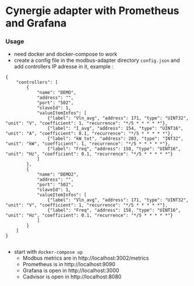 # Cynergie adapter with Prometheus and Grafana

### Usage
- need docker and docker-compose to work
- create a config file in the modbus-adapter directory `config.json` and add controllers IP adresse in it, example :

```
{
	"controllers": [
		{
			"name": "DEMO",
			"address": "",
			"port": "502",
			"slaveId": 1,
			"valueItemInfos": [
				{"label": "Vln_avg", "address": 171, "type": "UINT32", "unit": "V", "coefficient": 1, "recurrence": "*/5 * * * * *"},
				{"label": "I_avg", "address": 154, "type": "UINT16", "unit": "A", "coefficient": 0.1, "recurrence": "*/5 * * * * *"},
				{"label": "kW_tot", "address": 203, "type": "INT32", "unit": "kW", "coefficient": 1, "recurrence": "*/5 * * * * *"},
				{"label": "Freq", "address": 158, "type": "UINT16", "unit": "Hz", "coefficient": 0.1, "recurrence": "*/5 * * * * *"}
			]
		},
		{
			"name": "DEMO2",
			"address": "",
			"port": "502",
			"slaveId": 1,
			"valueItemInfos": [
				{"label": "Vln_avg", "address": 171, "type": "UINT32", "unit": "V", "coefficient": 1, "recurrence": "*/5 * * * * *"},
				{"label": "Freq", "address": 158, "type": "UINT16", "unit": "Hz", "coefficient": 0.1, "recurrence": "*/5 * * * * *"}
			]
		}
	]
}


```

- start   with  `docker-compose up`
	- Modbus metrics are in http://localhost:3002/metrics
	- Prometheus is in http://localhost:9090
	- Grafana is open  in http://localhost:3000 
	- Cadvisor is open  in http://localhost:8080

